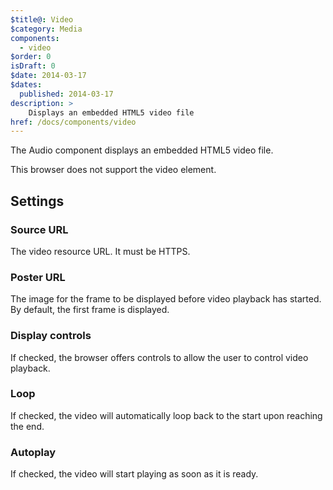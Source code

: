 ```yaml
---
$title@: Video
$category: Media
components:
  - video
$order: 0
isDraft: 0
$date: 2014-03-17
$dates:
  published: 2014-03-17
description: >
    Displays an embedded HTML5 video file
href: /docs/components/video
---
```

<p>The Audio component displays an embedded HTML5 video file.</p>
<amp-video controls
  width="640"
  height="360"
  layout="responsive"
  poster="images/kitten-playing.png">
  <source src="videos/kitten-playing.webm"
    type="video/webm" />
  <source src="videos/kitten-playing.mp4"
    type="video/mp4" />
  <div fallback>
    <p>This browser does not support the video element.</p>
  </div>
</amp-video>
<h2 class="mt4 mb4">Settings</h2>
<h3 class="mb3 mt3">Source URL</h3>
The video resource URL. It must be HTTPS.
<h3 class="mb3 mt3">Poster URL</h3>
The image for the frame to be displayed before video playback has started. By default, the first frame is displayed.
<h3 class="mb3 mt3">Display controls</h3>
If checked, the browser offers controls to allow the user to control video playback.
<h3 class="mb3 mt3">Loop</h3>
If checked, the video will automatically loop back to the start upon reaching the end.
<h3 class="mb3 mt3">Autoplay</h3>
If checked, the video will start playing as soon as it is ready.
